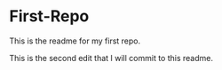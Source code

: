 # First-Repo

This is the readme for my first repo. 

This is the second edit that I will commit to this readme.
